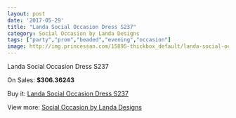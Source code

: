```yaml
---
layout: post
date: '2017-05-29'
title: "Landa Social Occasion Dress S237"
category: Social Occasion by Landa Designs
tags: ["party","prom","beaded","evening","occasion"]
image: http://img.princessan.com/15895-thickbox_default/landa-social-occasion-dress-s237.jpg
---
```

Landa Social Occasion Dress S237

On Sales: **$306.36243**
<a href="https://www.princessan.com/en/social-occasion-by-landa-designs/7444-landa-social-occasion-dress-s237.html"><amp-img layout="responsive" width="600" height="600" src="//img.princessan.com/15895-thickbox_default/landa-social-occasion-dress-s237.jpg" alt="Landa Social Occasion Dress S237 0" /></a>

Buy it: [Landa Social Occasion Dress S237](https://www.princessan.com/en/social-occasion-by-landa-designs/7444-landa-social-occasion-dress-s237.html "Landa Social Occasion Dress S237")

View more: [Social Occasion by Landa Designs](https://www.princessan.com/en/59-social-occasion-by-landa-designs "Social Occasion by Landa Designs")
